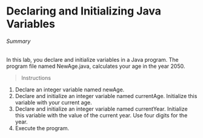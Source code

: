 # Declaring and Initializing Java Variables

###### Summary
In this lab, you declare and initialize variables in a Java program. 
The program file named NewAge.java, calculates your age in the year 2050.

> Instructions
1. Declare an integer variable named newAge.
1. Declare and initialize an integer variable named currentAge. Initialize this variable with your current age.
1. Declare and initialize an integer variable named currentYear. Initialize this variable with the value of the current year. Use four digits for the year.
1. Execute the program.